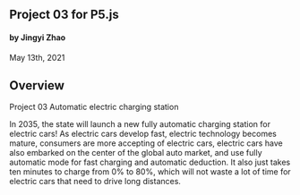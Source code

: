## Project 03 for P5.js
#### by Jingyi Zhao
May 13th, 2021



## Overview
Project 03
Automatic electric charging station

In 2035, the state will launch a new fully automatic charging station for electric cars!
As electric cars develop fast, electric technology becomes mature, consumers are more accepting of electric cars, electric cars have also embarked on the center of the global auto market, and use fully automatic mode for fast charging and automatic deduction. It also just takes ten minutes to charge from 0% to 80%, which will not waste a lot of time for electric cars that need to drive long distances.
